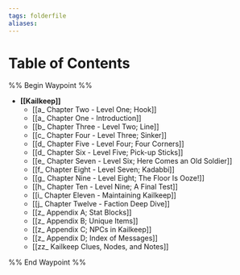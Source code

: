 ```yaml
---
tags: folderfile
aliases:
---
```


# Table of Contents
%% Begin Waypoint %%
- **[[Kailkeep]]**
	- [[a_ Chapter Two - Level One; Hook]]
	- [[a_ Chapter One - Introduction]]
	- [[b_ Chapter Three - Level Two; Line]]
	- [[c_ Chapter Four - Level Three; Sinker]]
	- [[d_ Chapter Five - Level Four; Four Corners]]
	- [[d_ Chapter Six - Level Five; Pick-up Sticks]]
	- [[e_ Chapter Seven - Level Six; Here Comes an Old Soldier]]
	- [[f_ Chapter Eight - Level Seven; Kadabbi]]
	- [[g_ Chapter Nine - Level Eight; The Floor Is Ooze!]]
	- [[h_ Chapter Ten - Level Nine; A Final Test]]
	- [[i_ Chapter Eleven - Maintaining Kailkeep]]
	- [[j_ Chapter Twelve - Faction Deep Dive]]
	- [[z_ Appendix A; Stat Blocks]]
	- [[z_ Appendix B; Unique Items]]
	- [[z_ Appendix C; NPCs in Kailkeep]]
	- [[z_ Appendix D; Index of Messages]]
	- [[zz_ Kailkeep Clues, Nodes, and Notes]]

%% End Waypoint %%
